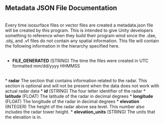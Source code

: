 ## Metadata JSON File Documentation
<br>
Every time isosurface files or vector files are created a metadata.json file will be created by this program.  This is intended to give Unity developers something to reference when they build their program wind since the .dae, .obj, and .vf files do not contain any spatial information.  This file will contain the following information in the hierarchy specified here. 
<br>
<br>

* <b>FILE_GENERATED</b> (STRING) The time the files were created in UTC formatted mm/dd/yyyy HHMMSS
<br>
* <b>radar</b> The section that contains information related to the radar.  This section is optional and will not be present when the data does not work with actual radar data
    * <b>id</b> (STRING) The four letter identifier of the radar
    * <b>latitude</b> (FLOAT) The latitude of the radar in decimal degrees
    * <b>longitude</b> (FLOAT) The longitude of the radar in decimal degrees
    * <b>elevation</b> (INTEGER) The height of the radar above sea level.  This number also includes the radar tower height.
    * <b>elevation_units</b> (STRING) The units that the elevation is in.
